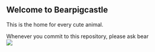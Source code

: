## Welcome to Bearpigcastle
This is the home for every cute animal.

Whenever you commit to this repository, please ask bear
<br>
<img src="http://vignette2.wikia.nocookie.net/gravityfalls/images/0/09/S1e18_Waddles_stare.png/revision/latest?cb=20160119145820">

